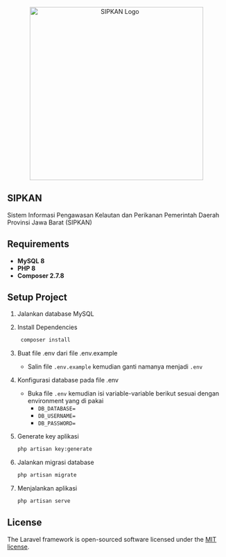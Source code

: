 <p align="center">
    <a href="https://sipkan.go.id" target="_blank">
        <img src="" width="400" alt="SIPKAN Logo">
    </a>
</p>

## SIPKAN
Sistem Informasi Pengawasan Kelautan dan Perikanan Pemerintah Daerah Provinsi Jawa Barat (SIPKAN)

## Requirements
* **MySQL 8**
* **PHP 8**
* **Composer 2.7.8**

## Setup Project
1. Jalankan database MySQL
2. Install Dependencies
   ```bash
    composer install
   ```
3. Buat file .env dari file .env.example
    * Salin file `.env.example` kemudian ganti namanya menjadi `.env`
   
4. Konfigurasi database pada file .env
   * Buka file `.env` kemudian isi variable-variable berikut sesuai dengan environment yang di pakai
     * `DB_DATABASE=`
     * `DB_USERNAME=` 
     * `DB_PASSWORD=`

5. Generate key aplikasi
   ```bash
   php artisan key:generate
    ```
6. Jalankan migrasi database
   ```bash 
   php artisan migrate
   ```
7. Menjalankan aplikasi
   ```bash
   php artisan serve
   ```

## License
The Laravel framework is open-sourced software licensed under the [MIT license](https://opensource.org/licenses/MIT).
